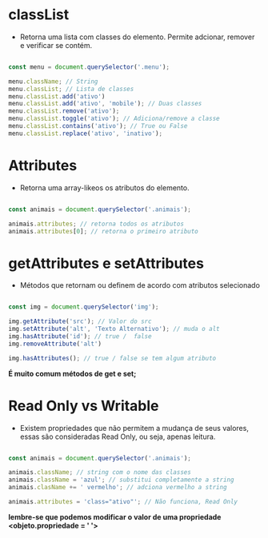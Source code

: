 # classList

* Retorna uma lista com classes do elemento. Permite adcionar, remover e verificar se contém.

````js

const menu = document.querySelector('.menu');

menu.className; // String
menu.classList; // Lista de classes
menu.classList.add('ativo')
menu.classList.add('ativo', 'mobile'); // Duas classes
menu.classList.remove('ativo');
menu.classList.toggle('ativo'); // Adiciona/remove a classe
menu.classList.contains('ativo'); // True ou False
menu.classList.replace('ativo', 'inativo');
````

# Attributes

* Retorna uma array-likeos os atributos do elemento.

````js

const animais = document.querySelector('.animais');

animais.attributes; // retorna todos os atributos
animais.attributes[0]; // retorna o primeiro atributo
````
# getAttributes e setAttributes

* Métodos que retornam ou definem de acordo com atributos selecionado

````js

const img = document.querySelector('img');

img.getAttribute('src'); // Valor do src
img.setAttribute('alt', 'Texto Alternativo'); // muda o alt
img.hasAttribute('id'); // true /  false
img.removeAttribute('alt')

img.hasAttributes(); // true / false se tem algum atributo
````
**É muito comum métodos de get e set;**

# Read Only vs Writable

* Existem propriedades que não permitem a mudança de seus valores, essas são consideradas Read Only, ou seja, apenas leitura.

````js 

const animais = document.querySelector('.animais');

animais.className; // string com o nome das classes
animais.className = 'azul'; // substitui completamente a string
animais.clasName += ' vermelho'; // adciona vermelho a string 

animais.attributes = 'class="ativo"'; // Não funciona, Read Only
````

**lembre-se que podemos modificar o valor de uma propriedade <objeto.propriedade = ' '>**

 